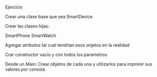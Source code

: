 Ejercicio

Crear una clase base que sea SmartDevice

Crear las clases hijas:

SmartPhone
SmartWatch

Agregar atributos tal cual tendrían esos onjetos en la realidad

Crar constructor vacio y con todos los parametros

Desde un Main: Crear objetos de cada una y utilizarlos para imprimir sus valores por consola